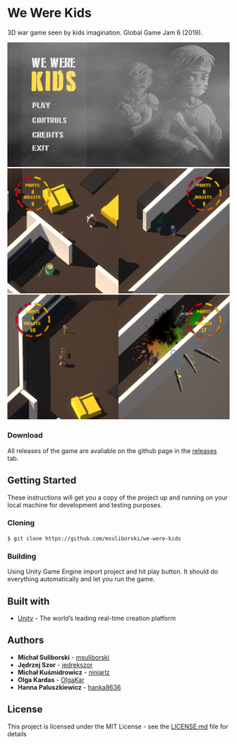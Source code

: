 # We Were Kids
3D war game seen by kids imagination. Global Game Jam 6 (2019).
<br/>
<p align="center">
  <img width="840" src="Screens/1.png"/>
  <img width="840" src="Screens/2.png"/>
  <img width="840" src="Screens/3.png"/>
</p>

### Download
All releases of the game are avaliable on the github page in the [releases](https://github.com/msuliborski/we-were-kids/releases) tab. 

## Getting Started
These instructions will get you a copy of the project up and running on your local machine for development and testing purposes. 

### Cloning
```
$ git clone https://github.com/msuliborski/we-were-kids
```

### Building
Using Unity Game Engine import project and hit play button. It should do everything automatically and let you run the game.

## Built with
* [Unity](https://unity.com/) - The world’s leading real-time creation platform

## Authors
* **Michał Suliborski** - [msuliborski](https://github.com/msuliborski)
* **Jędrzej Szor** - [jedrekszor](https://github.com/jedrekszor)
* **Michał Kuśmidrowicz** - [ninjarlz](https://github.com/ninjarlz)
* **Olga Kardas** - [OlgaKar](https://github.com/OlgaKar)
* **Hanna Paluszkiewicz** - [hanka8636](https://github.com/hanka8636)

## License
This project is licensed under the MIT License - see the [LICENSE.md](LICENSE.md) file for details

